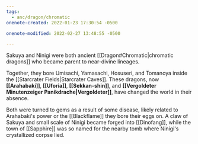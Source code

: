 ```yaml
---
tags:
  - anc/dragon/chromatic
onenote-created: 2022-01-23 17:30:54 -0500

onenote-modified: 2022-02-27 13:48:55 -0500

---
```


Sakuya and Ninigi were both ancient [[Dragon#Chromatic|chromatic dragons]] who became parent to near-divine lineages.

Together, they bore Umisachi, Yamasachi, Hosuseri, and Tomanoya inside the [[Starcrater Fields|Starcrater Caves]]. These dragons, now **[[Arahabaki]]**, **[[Uforia]]**, **[[Sekkan-shin]]**, and **[[Vergoldeter Minutenzeiger Panikdrache|Vergoldeter]]**, have changed the world in their absence.

Both were turned to gems as a result of some disease, likely related to Arahabaki's power or the [[Blackflame]] they bore their eggs on. A claw of Sakuya and small scale of Ninigi became forged into [[Dinofang]], while the town of [[Sapphire]] was so named for the nearby tomb where Ninigi's crystallized corpse lied.
